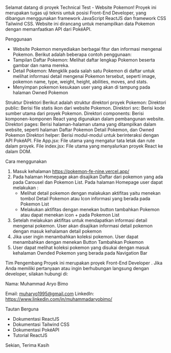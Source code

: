 Selamat datang di proyek Technical Test - Website Pokemon! Proyek ini merupakan tugas uji teknis untuk posisi Front-End Developer, yang dibangun menggunakan framework JavaScript ReactJS dan framework CSS Tailwind CSS. Website ini dirancang untuk menampilkan data Pokemon dengan memanfaatkan API dari PokéAPI.

Penggunaan

- Website Pokemon menyediakan berbagai fitur dan informasi mengenai Pokemon. Berikut adalah beberapa contoh penggunaan:
- Tampilan Daftar Pokemon: Melihat daftar lengkap Pokemon beserta gambar dan nama mereka.
- Detail Pokemon: Mengklik pada salah satu Pokemon di daftar untuk melihat informasi detail mengenai Pokemon tersebut, seperti image, pokemon name, type, weight, height, abilities, moves, and stats.
- Menyimpan pokemon kesukaan user yang akan di tampung pada halaman Owned Pokemon

Struktur Direktori
Berikut adalah struktur direktori proyek Pokemon:
Direktori public: Berisi file statis ikon dari website Pokemon.
Direktori src: Berisi kode sumber utama dari proyek Pokemon.
Direktori components: Berisi komponen-komponen React yang digunakan dalam pembangunan website.
Direktori pages: Berisi halaman-halaman utama yang ditampilkan dalam website, seperti halaman Daftar Pokemon Detail Pokemon, dan Owned Pokemon
Direktori helper: Berisi modul-modul untuk berinteraksi dengan API PokéAPI.
File App.jsx: File utama yang mengatur tata letak dan rute dalam proyek.
File index.jsx: File utama yang menyalurkan proyek React ke dalam DOM.

Cara menggunakan

1. Masuk kehalaman https://pokemon-fe-nine.vercel.app/
2. Pada halaman Homepage akan disajikan Daftar dari pokemon yang ada pada Carousel dan Pokemon List. Pada halaman Homepage user dapat melakukan :
   - Melihat detail pokemon dengan malakukan aktifitas yaitu menekan tombol Detail Pokemon atau Icon informasi yang berada pada Pokemon List
   - Melakukan aktifitas dengan menekan button tambahkan Pokemon atau dapat menekan icon + pada Pokemon List
3. Setelah melakukan aktifitas untuk mendapatkan informasi detail mengenai pokemon. User akan disajikan informasi detail pokemon dengan masuk kehalaman detail pokemon
4. Jika user ingin menambahkan koleksi pokemon. User dapat menambahkan dengan menekan Button Tambahkan Pokemon
5. User dapat melihat koleksi pokemon yang disukai dengan masuk kehalaman Ownded Pokemon yang berada pada Navigation Bar

Tim Pengembang
Proyek ini merupakan proyek Front-End Developer . Jika Anda memiliki pertanyaan atau ingin berhubungan langsung dengan developer, silakan hubungi di:

Nama: Muhammad Aryo Bimo

Email: muharyo1995@gmail.com
LinkedIn: https://www.linkedin.com/in/muhammadaryobimo/

Tautan Berguna

- Dokumentasi ReactJS
- Dokumentasi Tailwind CSS
- Dokumentasi PokéAPI
- Tutorial ReactJS

Sekian, Terima Kasih
